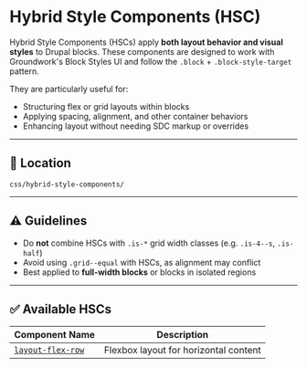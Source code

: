 # Hybrid Style Components (HSC)

Hybrid Style Components (HSCs) apply **both layout behavior and visual styles** to Drupal blocks. These components are designed to work with Groundwork's Block Styles UI and follow the `.block` + `.block-style-target` pattern.

They are particularly useful for:
- Structuring flex or grid layouts within blocks
- Applying spacing, alignment, and other container behaviors
- Enhancing layout without needing SDC markup or overrides

---

## 📁 Location

```text
css/hybrid-style-components/
```

---

## ⚠️ Guidelines

- Do **not** combine HSCs with `.is-*` grid width classes (e.g. `.is-4--s`, `.is-half`)
- Avoid using `.grid--equal` with HSCs, as alignment may conflict
- Best applied to **full-width blocks** or blocks in isolated regions

---

## ✅ Available HSCs

| Component Name       | Description                            |
|----------------------|----------------------------------------|
| [`layout-flex-row`](layout-flex-row.md) | Flexbox layout for horizontal content |
